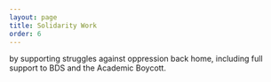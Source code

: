 ```yaml
---
layout: page
title: Solidarity Work
order: 6
---
```

by supporting struggles against oppression back home, including full support to BDS and the Academic Boycott.
